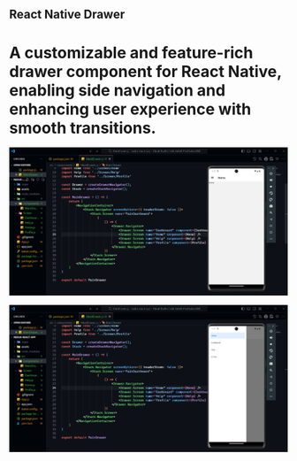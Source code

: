## React Native Drawer
# A customizable and feature-rich drawer component for React Native, enabling side navigation and enhancing user experience with smooth transitions.

![Second loading Page](https://github.com/ashish8513/react-native-drawer/blob/main/Home.png)



![Second loading Page](https://github.com/ashish8513/react-native-drawer/blob/main/SideDwaer.png)
